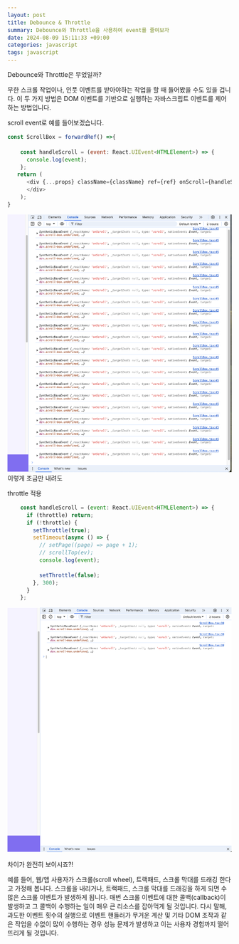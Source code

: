 ```yaml
---
layout: post
title: Debounce & Throttle
summary: Debounce와 Throttle을 사용하여 event를 줄여보자
date: 2024-08-09 15:11:33 +09:00
categories: javascript
tags: javascript
---
```


Debounce와 Throttle은 무었일까?

무한 스크롤 작업이나, 인풋 이벤트를 받아야하는 작업을 할 때 들어봤을 수도 있을 겁니다. 이 두 가지 방법은 DOM 이벤트를 기반으로 실행하는 자바스크립트 이벤트를 제어하는 방법입니다.
    
scroll event로 예를 들어보겠습니다.

```javascript
const ScrollBox = forwardRef() =>{

    const handleScroll = (event: React.UIEvent<HTMLElement>) => {
      console.log(event);
    };
   return (
      <div {...props} className={className} ref={ref} onScroll={handleScroll}>
      </div>
    );
}

```
![](/assets/images/2024-08-09/image1.png)
이렇게 조금만 내려도 

throttle 적용

```javascript
    const handleScroll = (event: React.UIEvent<HTMLElement>) => {
      if (throttle) return;
      if (!throttle) {
        setThrottle(true);
        setTimeout(async () => {
          // setPage((page) => page + 1);
          // scrollTop(ev);
          console.log(event);

          setThrottle(false);
        }, 300);
      }
    };
```

![](/assets/images/2024-08-09/image2.png)

차이가 완전히 보이시죠?!

예를 들어, 웹/앱 사용자가 스크롤(scroll wheel), 트랙패드, 스크롤 막대를 드래깅 한다고 가정해 봅니다. 
스크롤을 내리거나, 트랙패드, 스크롤 막대를 드래깅을 하게 되면 수많은 스크롤 이벤트가 발생하게 됩니다. 
매번 스크롤 이벤트에 대한 콜백(callback)이 발생하고 그 콜백이 수행하는 일이 매우 큰 리소스를 잡아먹게 될 것입니다. 
다시 말해, 과도한 이벤트 횟수의 실행으로 이벤트 핸들러가 무거운 계산 및 기타 DOM 조작과 같은 작업을 수없이 많이 수행하는 경우 성능 문제가 발생하고 이는 사용자 경험까지 떨어뜨리게 될 것입니다.